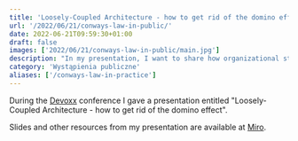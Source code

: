 ```yaml
---
title: 'Loosely-Coupled Architecture - how to get rid of the domino effect'
url: '/2022/06/21/conways-law-in-public/'
date: 2022-06-21T09:59:30+01:00
draft: false
images: ['2022/06/21/conways-law-in-public/main.jpg']
description: "In my presentation, I want to share how organizational structure affects created software system."
category: 'Wystąpienia publiczne'
aliases: ['/conways-law-in-practice']
---
```


During the [Devoxx](https://devoxx.pl/talk-details/?id=2313) conference I gave a presentation entitled "Loosely-Coupled Architecture - how to get rid of the domino effect".

Slides and other resources from my presentation are available at [Miro](https://miro.com/app/board/uXjVOyGoCqg=).